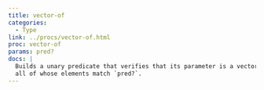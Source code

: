 ```yaml
---
title: vector-of
categories: 
  - Type
link: ../procs/vector-of.html
proc: vector-of
params: pred?
docs: |
  Builds a unary predicate that verifies that its parameter is a vector,
  all of whose elements match `pred?`.
---
```

